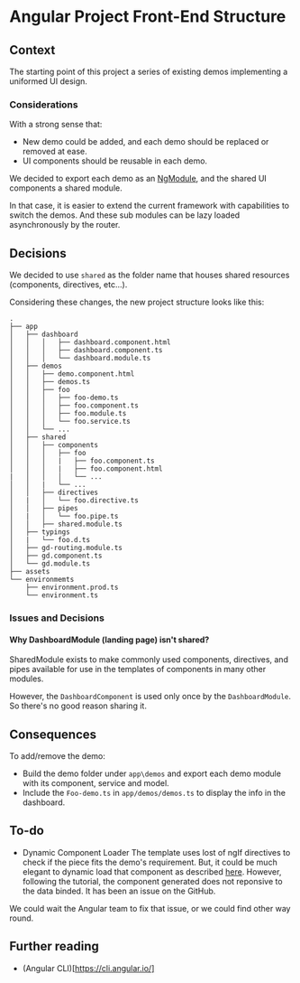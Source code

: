 # Angular Project Front-End Structure

## Context

The starting point of this project a series of existing demos implementing a uniformed UI design.

### Considerations

With a strong sense that: 
- New demo could be added, and each demo should be replaced or removed at ease. 
- UI components should be reusable in each demo.

We decided to export each demo as an [NgModule](https://angular.io/guide/ngmodule), and the shared UI components a shared module.

In that case, it is easier to extend the current framework with capabilities to switch the demos. And these sub modules can be lazy loaded asynchronously by the router.

## Decisions

We decided to use `shared` as the folder name that houses shared resources (components, directives, etc...).

Considering these changes, the new project structure looks like this:

```
.
├── app
│   ├── dashboard
│   │   │   ├── dashboard.component.html
│   │   │   ├── dashboard.component.ts
│   │   │   └── dashboard.module.ts
│   ├── demos
│   │   ├── demo.component.html
│   │   ├── demos.ts
│   │   ├── foo
│   │   │   ├── foo-demo.ts
│   │   │   ├── foo.component.ts
│   │   │   ├── foo.module.ts
│   │   │   └── foo.service.ts
│   │   └── ...
│   ├── shared
│   │   ├── components
│   │   │   ├── foo
│   │   │   |   ├── foo.component.ts
│   │   │   |   ├── foo.component.html
|   │   │   │   └── ...
│   │   |   └── ...
│   │   ├── directives
│   |   │   └── foo.directive.ts
│   │   ├── pipes
│   |   │   └── foo.pipe.ts
│   │   ├── shared.module.ts
│   ├── typings
│   |   └── foo.d.ts
│   ├── gd-routing.module.ts
│   ├── gd.component.ts
│   └── gd.module.ts
├── assets
└── environmemts
    ├── environment.prod.ts
    └── environment.ts
```
### Issues and Decisions

#### Why DashboardModule (landing page) isn't shared?

SharedModule exists to make commonly used components, directives, and pipes available for use in the templates of components in many other modules.

However, the `DashboardComponent` is used only once by the `DashboardModule`. So there's no good reason sharing it.

## Consequences

To add/remove the demo:
- Build the demo folder under `app\demos` and export each demo module with its component, service and model.
- Include the `Foo-demo.ts` in `app/demos/demos.ts` to display the info in the dashboard.

## To-do

- Dynamic Component Loader
The template uses lost of ngIf directives to check if the piece fits the demo's requirement. But, it could be much elegant to dynamic load that component as described [here](https://angular.io/guide/dynamic-component-loader).
However, following the tutorial, the component generated does not reponsive to the data binded. It has been an issue on the GitHub.

We could wait the Angular team to fix that issue, or we could find other way round.

## Further reading

- (Angular CLI)[https://cli.angular.io/]
